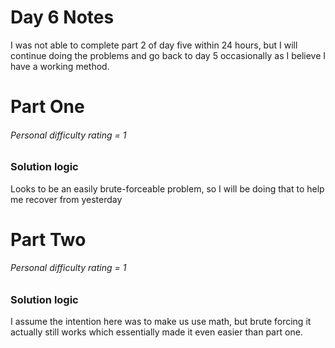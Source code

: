 # Day 6 Notes

I was not able to complete part 2 of day five within 24 hours, but I will continue doing the problems and go back to day 5 occasionally as I believe I have a working method.

# Part One
###### Personal difficulty rating = 1

### Solution logic
Looks to be an easily brute-forceable problem, so I will be doing that to help me recover from yesterday

# Part Two
###### Personal difficulty rating = 1

### Solution logic
I assume the intention here was to make us use math, but brute forcing it actually still works which essentially made it even easier than part one.
